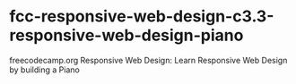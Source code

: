 # fcc-responsive-web-design-c3.3-responsive-web-design-piano
freecodecamp.org Responsive Web Design: Learn Responsive Web Design by building a Piano
